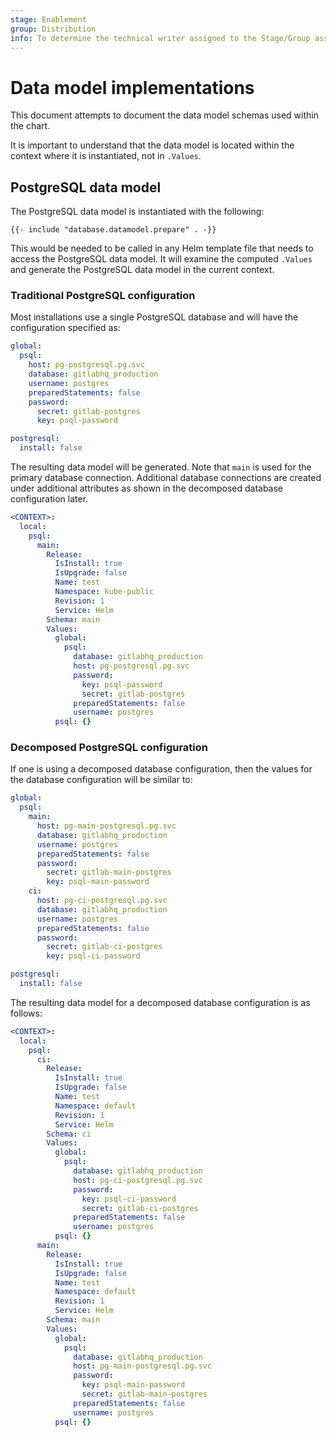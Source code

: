 ```yaml
---
stage: Enablement
group: Distribution
info: To determine the technical writer assigned to the Stage/Group associated with this page, see https://about.gitlab.com/handbook/engineering/ux/technical-writing/#designated-technical-writers
---
```


# Data model implementations

This document attempts to document the data model schemas used within the
chart.

It is important to understand that the data model is located within the context
where it is instantiated, not in `.Values`.

## PostgreSQL data model

The PostgreSQL data model is instantiated with the following:

```
{{- include "database.datamodel.prepare" . -}}
```

This would be needed to be called in any Helm template file that needs to
access the PostgreSQL data model. It will examine the computed `.Values` and
generate the PostgreSQL data model in the current context.

### Traditional PostgreSQL configuration

Most installations use a single PostgreSQL database and will have the
configuration specified as:

```yaml
global:
  psql:
    host: pg-postgresql.pg.svc
    database: gitlabhq_production
    username: postgres
    preparedStatements: false
    password:
      secret: gitlab-postgres
      key: psql-password

postgresql:
  install: false
```

The resulting data model will be generated. Note that `main` is used for
the primary database connection. Additional database connections are
created under additional attributes as shown in the decomposed database
configuration later.

```yaml
<CONTEXT>:
  local:
    psql:
      main:
        Release:
          IsInstall: true
          IsUpgrade: false
          Name: test
          Namespace: kube-public
          Revision: 1
          Service: Helm
        Schema: main
        Values:
          global:
            psql:
              database: gitlabhq_production
              host: pg-postgresql.pg.svc
              password:
                key: psql-password
                secret: gitlab-postgres
              preparedStatements: false
              username: postgres
          psql: {}
```

### Decomposed PostgreSQL configuration

If one is using a decomposed database configuration, then the values for
the database configuration will be similar to:

```yaml
global:
  psql:
    main:
      host: pg-main-postgresql.pg.svc
      database: gitlabhq_production
      username: postgres
      preparedStatements: false
      password:
        secret: gitlab-main-postgres
        key: psql-main-password
    ci:
      host: pg-ci-postgresql.pg.svc
      database: gitlabhq_production
      username: postgres
      preparedStatements: false
      password:
        secret: gitlab-ci-postgres
        key: psql-ci-password

postgresql:
  install: false
```

The resulting data model for a decomposed database configuration is as
follows:

```yaml
<CONTEXT>:
  local:
    psql:
      ci:
        Release:
          IsInstall: true
          IsUpgrade: false
          Name: test
          Namespace: default
          Revision: 1
          Service: Helm
        Schema: ci
        Values:
          global:
            psql:
              database: gitlabhq_production
              host: pg-ci-postgresql.pg.svc
              password:
                key: psql-ci-password
                secret: gitlab-ci-postgres
              preparedStatements: false
              username: postgres
          psql: {}
      main:
        Release:
          IsInstall: true
          IsUpgrade: false
          Name: test
          Namespace: default
          Revision: 1
          Service: Helm
        Schema: main
        Values:
          global:
            psql:
              database: gitlabhq_production
              host: pg-main-postgresql.pg.svc
              password:
                key: psql-main-password
                secret: gitlab-main-postgres
              preparedStatements: false
              username: postgres
          psql: {}
```


